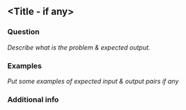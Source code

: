 ## <Title - if any>

### Question

*Describe what is the problem & expected output.*

### Examples

*Put some examples of expected input & output pairs if any*

### Additional info
